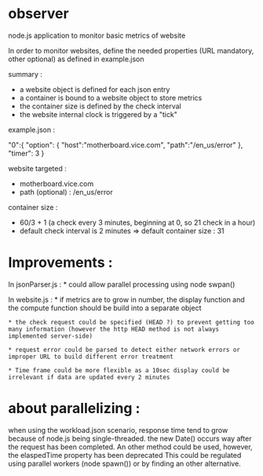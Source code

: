 # observer
node.js application to monitor basic metrics of website

In order to monitor websites, define the needed properties (URL mandatory, other optional) as defined in example.json

summary :
* a website object is defined for each json entry
* a container is bound to a website object to store metrics
* the container size is defined by the check interval
* the website internal clock is triggered by a "tick"

example.json :

"0":{
  "option": {
    "host":"motherboard.vice.com",
    "path":"/en_us/error"
  },
  "timer": 3
}

website targeted :
  * motherboard.vice.com
  * path (optional) : /en_us/error

container size :
  * 60/3 + 1 (a check every 3 minutes, beginning at 0, so 21 check in a hour)
  * default check interval is 2 minutes => default container size : 31

# Improvements :

  In jsonParser.js :
    * could allow parallel processing using node swpan()

  In website.js :
    * if metrics are to grow in number, the display function and the compute function should be build into a separate object

    * the check request could be specified (HEAD ?) to prevent getting too many information (however the http HEAD method is not always implemented server-side)

    * request error could be parsed to detect either network errors or improper URL to build different error treatment

    * Time frame could be more flexible as a 10sec display could be irrelevant if data are updated every 2 minutes
    

# about parallelizing :
  when using the workload.json scenario, response time tend to grow because of node.js being single-threaded.
  the new Date() occurs way after the request has been completed.
  An other method could be used, however, the elaspedTime property has been deprecated
  This could be regulated using parallel workers (node spawn()) or by finding an other alternative.
